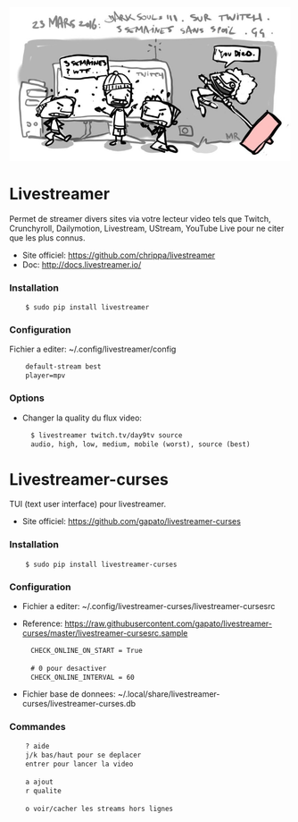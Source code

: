 
![Twitch streame darks souls 3 semaines avant sa sortie](images/2016-03-23-livestreamer-twitch.jpeg)

# Livestreamer

Permet de streamer divers sites via votre lecteur video tels que Twitch, Crunchyroll, Dailymotion, Livestream, UStream, YouTube Live pour ne citer que les plus connus. 

- Site officiel: https://github.com/chrippa/livestreamer
- Doc: http://docs.livestreamer.io/

### Installation

		$ sudo pip install livestreamer

### Configuration

Fichier a editer: ~/.config/livestreamer/config
	
		default-stream best
		player=mpv
### Options

- Changer la quality du flux video:

		$ livestreamer twitch.tv/day9tv source
		audio, high, low, medium, mobile (worst), source (best)

# Livestreamer-curses

TUI (text user interface) pour livestreamer.

- Site officiel: https://github.com/gapato/livestreamer-curses

### Installation

		$ sudo pip install livestreamer-curses

### Configuration

- Fichier a editer: ~/.config/livestreamer-curses/livestreamer-cursesrc
- Reference: https://raw.githubusercontent.com/gapato/livestreamer-curses/master/livestreamer-cursesrc.sample

		CHECK_ONLINE_ON_START = True

		# 0 pour desactiver
		CHECK_ONLINE_INTERVAL = 60

- Fichier base de donnees: ~/.local/share/livestreamer-curses/livestreamer-curses.db

### Commandes

		? aide
		j/k bas/haut pour se deplacer
		entrer pour lancer la video

		a ajout
		r qualite
		
		o voir/cacher les streams hors lignes


